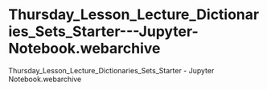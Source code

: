 # Thursday_Lesson_Lecture_Dictionaries_Sets_Starter---Jupyter-Notebook.webarchive
Thursday_Lesson_Lecture_Dictionaries_Sets_Starter - Jupyter Notebook.webarchive
